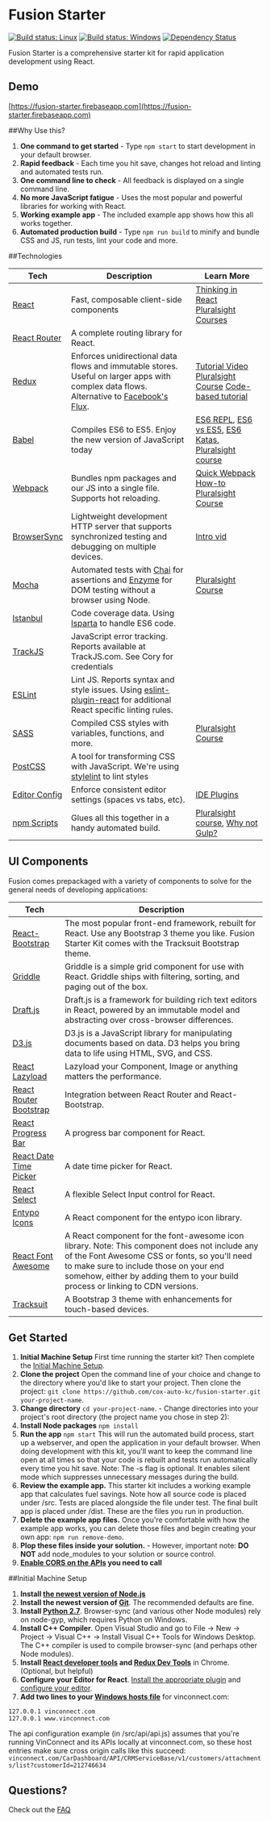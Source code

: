# Fusion Starter

[![Build status: Linux](https://img.shields.io/travis/cox-auto-kc/fusion-starter.svg?style=flat-square)](https://travis-ci.org/cox-auto-kc/fusion-starter)
[![Build status: Windows](https://ci.appveyor.com/api/projects/status/xrtxiqy55dtj7qe4?svg=true)](https://ci.appveyor.com/project/coryhouse/fusion-starter/branch/master)
[![Dependency Status](https://david-dm.org/cox-auto-kc/fusion-starter.svg?style=flat-square)](https://david-dm.org/cox-auto-kc/fusion-starter)

Fusion Starter is a comprehensive starter kit for rapid application development using React. 

## Demo
[https://fusion-starter.firebaseapp.com](https://fusion-starter.firebaseapp.com)

##Why Use this?

1. **One command to get started** - Type `npm start` to start development in your default browser.
2. **Rapid feedback** - Each time you hit save, changes hot reload and linting and automated tests run.
3. **One command line to check** - All feedback is displayed on a single command line.
4. **No more JavaScript fatigue** - Uses the most popular and powerful libraries for working with React.
5. **Working example app** - The included example app shows how this all works together.
6. **Automated production build** - Type `npm run build` to minify and bundle CSS and JS, run tests, lint your code and more.

##Technologies

| **Tech** | **Description** |**Learn More**|
|----------|-------|---|
| [React](https://facebook.github.io/react/)  |   Fast, composable client-side components  |[Thinking in React](https://facebook.github.io/react/docs/thinking-in-react.html) [Pluralsight Courses](https://www.pluralsight.com/search?q=react&categories=course) |
| [React Router](https://github.com/reactjs/react-router) | A complete routing library for React. | |
| [Redux](http://redux.js.org) |  Enforces unidirectional data flows and immutable stores. Useful on larger apps with complex data flows. Alternative to [Facebook's Flux](https://facebook.github.io/flux/docs/overview.html).| [Tutorial Video](https://egghead.io/series/getting-started-with-redux) [Pluralsight Course](https://app.pluralsight.com/library/courses/react-redux-react-router-es6/table-of-contents) [Code-based tutorial](https://github.com/happypoulp/redux-tutorial)   |
| [Babel](http://babeljs.io) |  Compiles ES6 to ES5. Enjoy the new version of JavaScript today     | [ES6 REPL](https://babeljs.io/repl/), [ES6 vs ES5](http://es6-features.org), [ES6 Katas](http://es6katas.org), [Pluralsight course](http://www.pluralsight.com/courses/javascript-fundamentals-es6)    |
| [Webpack](http://webpack.github.io) | Bundles npm packages and our JS into a single file. Supports hot reloading. | [Quick Webpack How-to](https://github.com/petehunt/webpack-howto) [Pluralsight Course](https://www.pluralsight.com/courses/webpack-fundamentals)|
| [BrowserSync](http://www.browsersync.com) | Lightweight development HTTP server that supports synchronized testing and debugging on multiple devices. | [Intro vid](https://www.youtube.com/watch?time_continue=1&v=heNWfzc7ufQ)|
| [Mocha](http://mochajs.org) | Automated tests with [Chai](http://chaijs.com/) for assertions and [Enzyme](https://github.com/airbnb/enzyme) for DOM testing without a browser using Node. | [Pluralsight Course](https://www.pluralsight.com/courses/testing-javascript) |
| [Istanbul](https://github.com/gotwarlost/istanbul) | Code coverage data. Using [Isparta](https://github.com/douglasduteil/isparta) to handle ES6 code. | | | 
| [TrackJS](http://www.trackjs.com) | JavaScript error tracking. Reports available at TrackJS.com. See Cory for credentials | |  
| [ESLint](http://eslint.org/)| Lint JS. Reports syntax and style issues. Using [eslint-plugin-react](https://github.com/yannickcr/eslint-plugin-react) for additional React specific linting rules. | |
| [SASS](http://sass-lang.com/) | Compiled CSS styles with variables, functions, and more. | [Pluralsight Course](https://www.pluralsight.com/courses/better-css)|
| [PostCSS](http://postcss.org/) | A tool for transforming CSS with JavaScript. We're using [stylelint](http://stylelint.io) to lint styles | | 
| [Editor Config](http://editorconfig.org) | Enforce consistent editor settings (spaces vs tabs, etc). | [IDE Plugins](http://editorconfig.org/#download) |
| [npm Scripts](https://docs.npmjs.com/misc/scripts)| Glues all this together in a handy automated build. | [Pluralsight course](https://www.pluralsight.com/courses/npm-build-tool-introduction), [Why not Gulp?](https://medium.com/@housecor/why-i-left-gulp-and-grunt-for-npm-scripts-3d6853dd22b8#.vtaziro8n)  |

## UI Components
Fusion comes prepackaged with a variety of components to solve for the general needs of developing applications:

| **Tech** | **Description** |
|----------|-------|
|  [React-Bootstrap](https://react-bootstrap.github.io)  |   The most popular front-end framework, rebuilt for React.  Use any Bootstrap 3 theme you like.  Fusion Starter Kit comes with the Tracksuit Bootstrap theme.|
|  [Griddle](http://griddlegriddle.github.io/Griddle/) |  Griddle is a simple grid component for use with React. Griddle ships with filtering, sorting, and paging out of the box.|
|  [Draft.js](https://facebook.github.io/draft-js/) | Draft.js is a framework for building rich text editors in React, powered by an immutable model and abstracting over cross-browser differences.|
|  [D3.js](https://d3js.org/) | D3.js is a JavaScript library for manipulating documents based on data.  D3 helps you bring data to life using HTML, SVG, and CSS.|
|  [React Lazyload](https://github.com/jasonslyvia/react-lazyload) | Lazyload your Component, Image or anything matters the performance.|
|  [React Router Bootstrap](https://github.com/react-bootstrap/react-router-bootstrap) | Integration between React Router and React-Bootstrap.|
|  [React Progress Bar](https://github.com/vn38minhtran/react-progress-bar-plus) | A progress bar component for React.|
|  [React Date Time Picker](https://github.com/quri/react-bootstrap-datetimepicker) | A date time picker for React.|
|  [React Select](http://jedwatson.github.io/react-select/) | A flexible Select Input control for React.|
|  [Entypo Icons](https://github.com/coxautokc/react-entypo) | A React component for the entypo icon library.|
|  [React Font Awesome](https://github.com/danawoodman/react-fontawesome) | A React component for the font-awesome icon library.  Note: This component does not include any of the Font Awesome CSS or fonts, so you'll need to make sure to include those on your end somehow, either by adding them to your build process or linking to CDN versions.|
|  [Tracksuit](http://get-tracksuit.github.io/tracksuit-theme-bootstrap3/docs/) | A Bootstrap 3 theme with enhancements for touch-based devices.|

## Get Started
 1. **Initial Machine Setup**
First time running the starter kit? Then complete the [Initial Machine Setup](#initial-machine-setup).
 2. **Clone the project**
Open the command line of your choice and change to the directory where you'd like to start your project. Then clone the project: `git clone https://github.com/cox-auto-kc/fusion-starter.git your-project-name`.  
 3. **Change directory**
`cd your-project-name`. - Change directories into your project's root directory (the project name you chose in step 2):
 4. **Install Node packages** 
`npm install`
 5. **Run the app**
`npm start`
This will run the automated build process, start up a webserver, and open the application in your default browser. When doing development with this kit, you'll want to keep the command line open at all times so that your code is rebuilt and tests run automatically every time you hit save. Note: The -s flag is optional. It enables silent mode which suppresses unnecessary messages during the build.
 6. **Review the example app.** This starter kit includes a working example app that calculates fuel savings. Note how all source code is placed under /src. Tests are placed alongside the file under test. The final built app is placed under /dist. These are the files you run in production.
 7. **Delete the example app files.** Once you're comfortable with how the example app works, you can delete those files and begin creating your own app: `npm run remove-demo`.
 8. **Plop these files inside your solution.** - However, important note: **DO NOT** add node_modules to your solution or source control.
 9. **[Enable CORS on the APIs](https://github.com/cox-auto-kc/fusion-starter/blob/master/docs/FAQ.md#how-do-i-call-our-existing-web-apis) you need to call** 

##Initial Machine Setup
 1. **Install [the newest version of Node.js](https://nodejs.org)**
 2. **Install the newest version of [Git](https://git-scm.com/downloads)**.  The recommended defaults are fine.
 3. **Install [Python 2.7](https://www.python.org/downloads/)**. Browser-sync (and various other Node modules) rely on node-gyp, which requires Python on Windows.  
 4. **Install C++ Compiler**. Open Visual Studio and go to File -> New -> Project -> Visual C++ -> Install Visual C++ Tools for Windows Desktop. The C++ compiler is used to compile browser-sync (and perhaps other Node modules).
 5. **Install [React developer tools](https://chrome.google.com/webstore/detail/react-developer-tools/fmkadmapgofadopljbjfkapdkoienihi?hl=en) and [Redux Dev Tools](https://chrome.google.com/webstore/detail/redux-devtools/lmhkpmbekcpmknklioeibfkpmmfibljd?hl=en)** in Chrome. (Optional, but helpful)
 6. **Configure your Editor for React**. [Install the appropriate plugin](https://github.com/facebook/react/wiki/Complementary-Tools#jsx-integrations) and [configure your editor](https://github.com/kriasoft/react-starter-kit/blob/master/docs/how-to-configure-text-editors.md).
 7. **Add two lines to your [Windows hosts file](https://www.rackspace.com/knowledge_center/article/modify-your-hosts-file)** for vinconnect.com: 
```
127.0.0.1 vinconnect.com
127.0.0.1 www.vinconnect.com
```
The api configuration example (in /src/api/api.js) assumes that you're running VinConnect and its APIs locally at vinconnect.com, so these host entries make sure cross origin calls like this succeed: `vinconnect.com/CarDashboard/API/CRMServiceBase/v1/customers/attachments/list?customerId=212746634`

## Questions?
Check out the [FAQ](/faq/FAQ.md)
